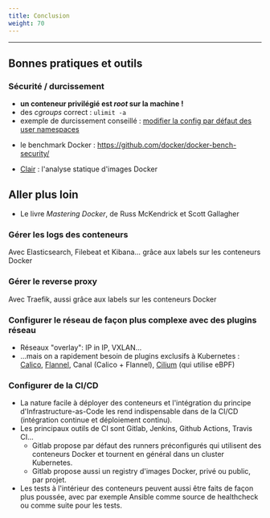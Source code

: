 ```yaml
---
title: Conclusion
weight: 70
---
```


<!-- # Docker en production -->

---

## Bonnes pratiques et outils

### Sécurité / durcissement

- **un conteneur privilégié est _root_ sur la machine !**
- des _cgroups_ correct : `ulimit -a`
- exemple de durcissement conseillé : [modifier la config par défaut des user namespaces](https://medium.com/@mccode/processes-in-containers-should-not-run-as-root-2feae3f0df3b)

<!-- Exemple de renforcement :
```bash
vim /etc/docker/daemon.json
adduser docker-userns -s /bin/false
service docker restart
cat /etc/subuid
cat /etc/passwd
docker run -d -it alpine sh
docker ps
htop
``` -->

- le benchmark Docker : <https://github.com/docker/docker-bench-security/>

- [Clair](https://github.com/quay/clair) : l'analyse statique d'images Docker

## Aller plus loin

- Le livre _Mastering Docker_, de Russ McKendrick et Scott Gallagher

### Gérer les logs des conteneurs

Avec Elasticsearch, Filebeat et Kibana… grâce aux labels sur les conteneurs Docker

### Gérer le reverse proxy

Avec Traefik, aussi grâce aux labels sur les conteneurs Docker

### Configurer le réseau de façon plus complexe avec des plugins réseau

- Réseaux "overlay": IP in IP, VXLAN…
- …mais on a rapidement besoin de plugins exclusifs à Kubernetes : [Calico](https://github.com/projectcalico/calico), [Flannel](https://github.com/coreos/flannel/), Canal (Calico + Flannel), [Cilium](https://github.com/cilium/cilium) (qui utilise eBPF)

### Configurer de la CI/CD

- La nature facile à déployer des conteneurs et l'intégration du principe d'Infrastructure-as-Code les rend indispensable dans de la CI/CD (intégration continue et déploiement continu).
- Les principaux outils de CI sont Gitlab, Jenkins, Github Actions, Travis CI…
  - Gitlab propose par défaut des runners préconfigurés qui utilisent des conteneurs Docker et tournent en général dans un cluster Kubernetes.
  - Gitlab propose aussi un registry d'images Docker, privé ou public, par projet.
- Les tests à l'intérieur des conteneurs peuvent aussi être faits de façon plus poussée, avec par exemple Ansible comme source de healthcheck ou comme suite pour les tests.

<!--

# Monitorer des conteneurs

Avec Portainer

--- -->

<!--
# Tests sur des conteneurs

Ansible comme source de healthcheck

--- -->

<!-- # Exemples de cas pratiques :

Présentation d'un workflow Docker, du développement à la production -->

